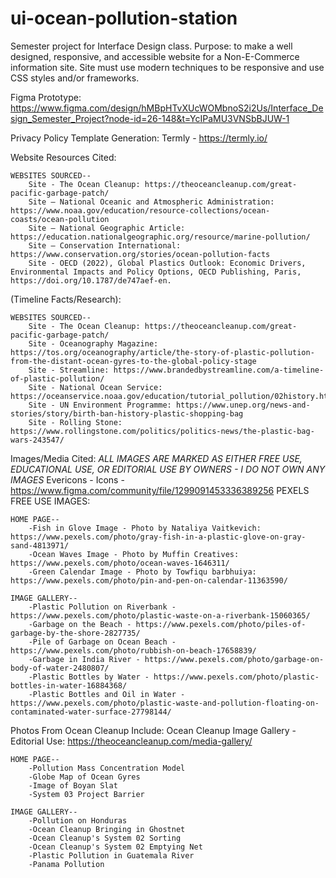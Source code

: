 # ui-ocean-pollution-station
Semester project for Interface Design class. Purpose: to make a well designed, responsive, and accessible website for a Non-E-Commerce information site. Site must use modern techniques to be responsive and use CSS styles and/or frameworks.

Figma Prototype:
https://www.figma.com/design/hMBpHTvXUcWOMbnoS2i2Us/Interface_Design_Semester_Project?node-id=26-148&t=YcIPaMU3VNSbBJUW-1

Privacy Policy Template Generation:
Termly - https://termly.io/


Website Resources Cited:
    
    WEBSITES SOURCED--
        Site - The Ocean Cleanup: https://theoceancleanup.com/great-pacific-garbage-patch/
        Site – National Oceanic and Atmospheric Administration: https://www.noaa.gov/education/resource-collections/ocean-coasts/ocean-pollution 
        Site – National Geographic Article: https://education.nationalgeographic.org/resource/marine-pollution/ 
        Site – Conservation International: https://www.conservation.org/stories/ocean-pollution-facts 
        Site - OECD (2022), Global Plastics Outlook: Economic Drivers, Environmental Impacts and Policy Options, OECD Publishing, Paris, https://doi.org/10.1787/de747aef-en.

(Timeline Facts/Research):
    
    WEBSITES SOURCED--
        Site - The Ocean Cleanup: https://theoceancleanup.com/great-pacific-garbage-patch/
        Site - Oceanography Magazine: https://tos.org/oceanography/article/the-story-of-plastic-pollution-from-the-distant-ocean-gyres-to-the-global-policy-stage
        Site - Streamline: https://www.brandedbystreamline.com/a-timeline-of-plastic-pollution/
        Site - National Ocean Service: https://oceanservice.noaa.gov/education/tutorial_pollution/02history.html
        Site - UN Environment Programme: https://www.unep.org/news-and-stories/story/birth-ban-history-plastic-shopping-bag
        Site - Rolling Stone: https://www.rollingstone.com/politics/politics-news/the-plastic-bag-wars-243547/


Images/Media Cited:
*ALL IMAGES ARE MARKED AS EITHER FREE USE, EDUCATIONAL USE, OR EDITORIAL USE BY OWNERS - I DO NOT OWN ANY IMAGES*
Evericons - Icons - https://www.figma.com/community/file/1299091453336389256
PEXELS FREE USE IMAGES:
    
    HOME PAGE--
        -Fish in Glove Image - Photo by Nataliya Vaitkevich: https://www.pexels.com/photo/gray-fish-in-a-plastic-glove-on-gray-sand-4813971/
        -Ocean Waves Image - Photo by Muffin Creatives: https://www.pexels.com/photo/ocean-waves-1646311/
        -Green Calendar Image - Photo by Towfiqu barbhuiya: https://www.pexels.com/photo/pin-and-pen-on-calendar-11363590/

    IMAGE GALLERY--
        -Plastic Pollution on Riverbank - https://www.pexels.com/photo/plastic-waste-on-a-riverbank-15060365/
        -Garbage on the Beach - https://www.pexels.com/photo/piles-of-garbage-by-the-shore-2827735/
        -Pile of Garbage on Ocean Beach - https://www.pexels.com/photo/rubbish-on-beach-17658839/
        -Garbage in India River - https://www.pexels.com/photo/garbage-on-body-of-water-2480807/
        -Plastic Bottles by Water - https://www.pexels.com/photo/plastic-bottles-in-water-16884368/
        -Plastic Bottles and Oil in Water - https://www.pexels.com/photo/plastic-waste-and-pollution-floating-on-contaminated-water-surface-27798144/

Photos From Ocean Cleanup Include:
Ocean Cleanup Image Gallery - Editorial Use: https://theoceancleanup.com/media-gallery/
    
    HOME PAGE--
        -Pollution Mass Concentration Model
        -Globe Map of Ocean Gyres
        -Image of Boyan Slat
        -System 03 Project Barrier
    
    IMAGE GALLERY--
        -Pollution on Honduras
        -Ocean Cleanup Bringing in Ghostnet
        -Ocean Cleanup's System 02 Sorting
        -Ocean Cleanup's System 02 Emptying Net
        -Plastic Pollution in Guatemala River
        -Panama Pollution

